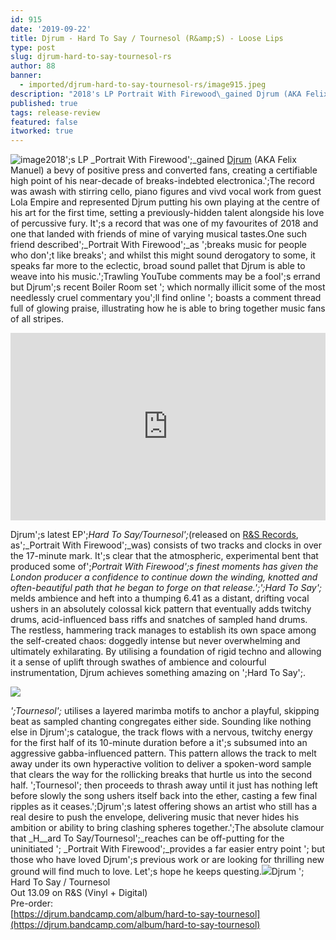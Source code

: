 ```yaml
---
id: 915
date: '2019-09-22'
title: Djrum - Hard To Say / Tournesol (R&amp;S) - Loose Lips
type: post
slug: djrum-hard-to-say-tournesol-rs
author: 88
banner:
  - imported/djrum-hard-to-say-tournesol-rs/image915.jpeg
description: "2018's LP Portrait With Firewood\_gained Djrum (AKA Felix Manuel) a bevy of positive press and converted fans, creating a certifiable high point of his near-decade of breaks-indebted electronica.\_ The record was awash with stirring cello, piano figures and vivd vocal work from guest Lola Empire and represented Djrum putting his own playing at the centre [...]Read More..."
published: true
tags: release-review
featured: false
itworked: true
---
```

![image](../imported/djrum-hard-to-say-tournesol-rs/image915.jpeg)2018';s LP _Portrait With Firewood';_gained [Djrum](https://www.residentadvisor.net/dj/djrum) (AKA Felix Manuel) a bevy of positive press and converted fans, creating a certifiable high point of his near-decade of breaks-indebted electronica.';The record was awash with stirring cello, piano figures and vivd vocal work from guest Lola Empire and represented Djrum putting his own playing at the centre of his art for the first time, setting a previously-hidden talent alongside his love of percussive fury. It';s a record that was one of my favourites of 2018 and one that landed with friends of mine of varying musical tastes.One such friend described';_Portrait With Firewood';_as ';breaks music for people who don';t like breaks'; and whilst this might sound derogatory to some, it speaks far more to the eclectic, broad sound pallet that Djrum is able to weave into his music.';Trawling YouTube comments may be a fool';s errand but Djrum';s recent Boiler Room set '; which normally illicit some of the most needlessly cruel commentary you';ll find online '; boasts a comment thread full of glowing praise, illustrating how he is able to bring together music fans of all stripes.

<iframe width='100%' height='300' scrolling='no' frameborder='no' allow='autoplay' src='https://www.youtube.com/embed/jIyjNUoGKP0'></iframe>

Djrum';s latest EP';_Hard To Say/Tournesol';_(released on [R&S Records](http://www.randsrecords.com/), as';_Portrait With Firewood';_was) consists of two tracks and clocks in over the 17-minute mark. It';s clear that the atmospheric, experimental bent that produced some of';_Portrait With Firewood';_s finest moments has given the London producer a confidence to continue down the winding, knotted and often-beautiful path that he began to forge on that release.';_';Hard To Say';_ melds ambience and heft into a thumping 6.41 as a distant, drifting vocal ushers in an absolutely colossal kick pattern that eventually adds twitchy drums, acid-influenced bass riffs and snatches of sampled hand drums. The restless, hammering track manages to establish its own space among the self-created chaos: doggedly intense but never overwhelming and ultimately exhilarating. By utilising a foundation of rigid techno and allowing it a sense of uplift through swathes of ambience and colourful instrumentation, Djrum achieves something amazing on ';Hard To Say';.

![](/wp-content/uploads/live/img/wysiwyg/5d775113b7800.jpg)

_';Tournesol';_ utilises a layered marimba motifs to anchor a playful, skipping beat as sampled chanting congregates either side. Sounding like nothing else in Djrum';s catalogue, the track flows with a nervous, twitchy energy for the first half of its 10-minute duration before a it';s subsumed into an aggressive gabba-influenced pattern. This pattern allows the track to melt away under its own hyperactive volition to deliver a spoken-word sample that clears the way for the rollicking breaks that hurtle us into the second half. ';Tournesol'; then proceeds to thrash away until it just has nothing left before slowly the song ushers itself back into the ether, casting a few final ripples as it ceases.';Djrum';s latest offering shows an artist who still has a real desire to push the envelope, delivering music that never hides his ambition or ability to bring clashing spheres together.';The absolute clamour that _H__ard To Say/Tournesol';_reaches can be off-putting for the uninitiated '; _Portrait With Firewood';_provides a far easier entry point '; but those who have loved Djrum';s previous work or are looking for thrilling new ground will find much to love. Let';s hope he keeps questing.![](/wp-content/uploads/live/img/wysiwyg/5d774e8e045f6.jpg)Djrum '; Hard To Say / Tournesol  
Out 13.09 on R&S (Vinyl + Digital)  
Pre-order:  
[](https://djrum.bandcamp.com/album/hard-to-say-tournesol)[https://djrum.bandcamp.com/album/hard-to-say-tournesol](https://djrum.bandcamp.com/album/hard-to-say-tournesol)